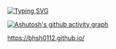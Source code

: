 [![Typing SVG](https://readme-typing-svg.demolab.com?font=Fira+Code&pause=1000&center=true&width=435&lines=Welcome+to+my+profile)](https://git.io/typing-svg)

<!-- [![Anurag's GitHub stats](https://github-readme-stats.vercel.app/api?username=bhsh0112)](https://github.com/anuraghazra/github-readme-stats) -->

[![Ashutosh's github activity graph](https://github-readme-activity-graph.vercel.app/graph?username=bhsh0112&theme=react)](https://github.com/ashutosh00710/github-readme-activity-graph)

<!-- START_SECTION:blog -->
https://bhsh0112.github.io/
<!-- END_SECTION:blog -->